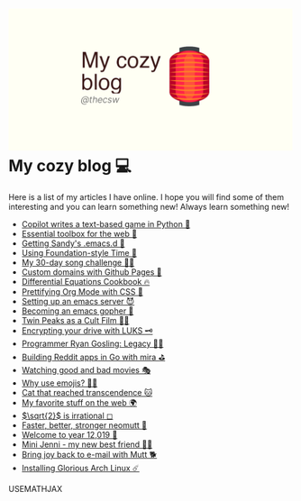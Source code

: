 ![preview](./preview.png)
My cozy blog 💻
==============

Here is a list of my articles I have online. I hope you will find some
of them interesting and you can learn something new! Always learn
something new!

-   [Copilot writes a text-based game in Python 🎱](./copilot-game)
-   [Essential toolbox for the web 🧰](./web-toolbox)
-   [Getting Sandy\'s .emacs.d 🤺](./emacs.sh)
-   [Using Foundation-style Time 💫](./foundation-time)
-   [My 30-day song challenge 🎵🤘](./song_challenge)
-   [Custom domains with Github Pages 🦉](./githubio)
-   [Differential Equations Cookbook 🔥](./diffeq)
-   [Prettifying Org Mode with CSS 💅](./orgmode-css)
-   [Setting up an emacs server 😈](./emacsd)
-   [Becoming an emacs gopher 🐗](./go-emacs)
-   [Twin Peaks as a Cult Film 🌲🌲](./twin-peaks)
-   [Encrypting your drive with LUKS 🗝](./encrypting_usb)
-   [Programmer Ryan Gosling: Legacy 👨‍💻](./ryan_codes)
-   [Building Reddit apps in Go with mira ⛳](./mira_reddit)
-   [Watching good and bad movies 🎭](./good_bad_movies)
-   [Why use emojis? 🎷🕺](./why_use_emojis)
-   [Cat that reached transcendence 🐱](./quick_dirty_js/exercise3)
-   [My favorite stuff on the web 🌍](./best_web)
-   [$\sqrt{2}$ is irrational ◻](./sqrt2irrational)
-   [Faster, better, stronger neomutt 🐩](./better_mutt)
-   [Welcome to year 12,019 📅](./year_12019)
-   [Mini Jenni - my new best friend 👯‍♀️](./mini_jenni)
-   [Bring joy back to e-mail with Mutt 🐕](./using_mutt)
-   [Installing Glorious Arch Linux ☄️](./installing_arch)

USEMATHJAX
